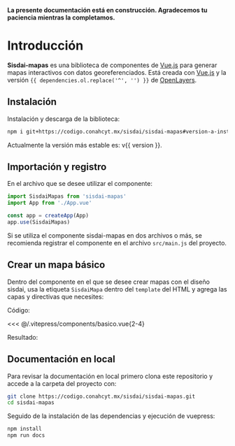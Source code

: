 <script setup>
import EjemploBasico from "./../.vitepress/components/basico.vue";
import { dependencies, version } from './../../package.json'
</script>

**La presente documentación está en construcción. Agradecemos tu paciencia mientras la completamos.**

# Introducción

**Sisdai-mapas** es una biblioteca de componentes de [Vue.js](https://vuejs.org/) para generar mapas interactivos con datos georeferenciados. Está creada con [Vue.js](https://vuejs.org/) y la versión `{{ dependencies.ol.replace('^', '') }}` de [OpenLayers](https://openlayers.org/).

## Instalación

Instalación y descarga de la biblioteca:

```sh
npm i git+https://codigo.conahcyt.mx/sisdai/sisdai-mapas#version-a-instalar
```

Actualmente la versión más estable es: v{{ version }}.

## Importación y registro

En el archivo que se desee utilizar el componente:

```js
import SisdaiMapas from 'sisdai-mapas'
import App from './App.vue'

const app = createApp(App)
app.use(SisdaiMapas)
```

Si se utiliza el componente sisdai-mapas en dos archivos o más, se recomienda registrar el componente en el archivo `src/main.js` del proyecto.

## Crear un mapa básico

Dentro del componente en el que se desee crear mapas con el diseño sisdai, usa la etiqueta `SisdaiMapa` dentro del `template` del HTML y agrega las capas y directivas que necesites:

Código:

<<< @/.vitepress/components/basico.vue{2-4}

<!-- <<< ./basico.vue{2-4} -->

Resultado:

<EjemploBasico />

## Documentación en local

Para revisar la documentación en local primero clona este repositorio y accede a la carpeta del proyecto con:

```bash
git clone https://codigo.conahcyt.mx/sisdai/sisdai-mapas.git
cd sisdai-mapas
```

Seguido de la instalación de las dependencias y ejecución de vuepress:

```bash
npm install
npm run docs
```

<!-- Se habilitara en [localhost:5173](http://localhost:5173) (por defecto). -->

<!-- ## Contribución

Si quieres contribuir al código de esta boblioteca revisa los [lineamientos de contribución establecidos por SALSA](https://salsa.crip.conacyt.mx/guidelines/contribute/) -->
